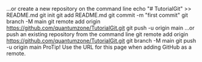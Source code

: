
…or create a new repository on the command line
echo "# TutorialGit" >> README.md
git init
git add README.md
git commit -m "first commit"
git branch -M main
git remote add origin https://github.com/quantumzone/TutorialGit.git
git push -u origin main
…or push an existing repository from the command line
git remote add origin https://github.com/quantumzone/TutorialGit.git
git branch -M main
git push -u origin main
 ProTip! Use the URL for this page when adding GitHub as a remote.

